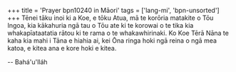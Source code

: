 +++
title = 'Prayer bpn10240 in Māori'
tags = ['lang-mi', 'bpn-unsorted']
+++
Tēnei tāku inoi ki a Koe, e tōku Atua, mā te korōria matakite o Tōu Ingoa, kia kākahuria ngā tau o Tōu ate ki te korowai o te tika kia whakapīataatatia rātou ki te rama o te whakawhirinaki. Ko Koe Tērā Nāna te kaha kia mahi i Tāna e hiahia ai, kei Ōna ringa hoki ngā reina o ngā mea katoa, e kitea ana e kore hoki e kitea.

-- Bahá'u'lláh
